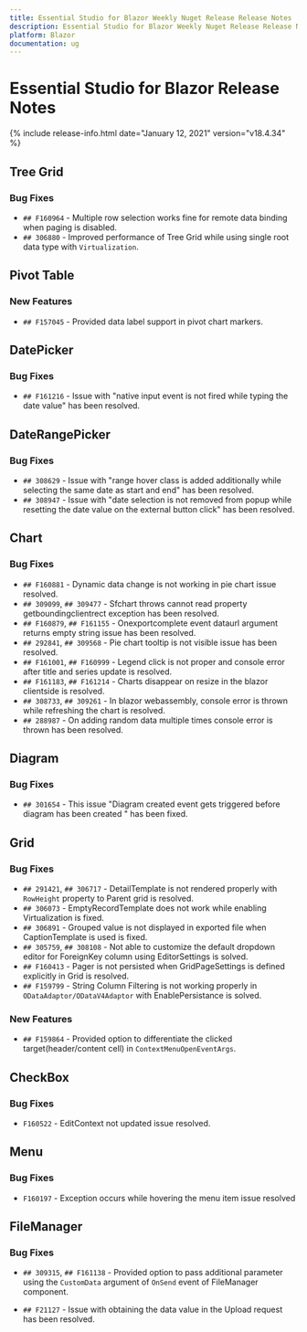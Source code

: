 ```yaml
---
title: Essential Studio for Blazor Weekly Nuget Release Release Notes  
description: Essential Studio for Blazor Weekly Nuget Release Release Notes  
platform: Blazor
documentation: ug
---
```


# Essential Studio for Blazor  Release Notes  

{% include release-info.html date="January 12, 2021"  version="v18.4.34" %} 


##  Tree Grid

###    Bug Fixes

- `## F160964` - Multiple row selection works fine for remote data binding when paging is disabled.
- `## 306880` - Improved performance of Tree Grid while using single root data type with `Virtualization`.

##  Pivot Table

###    New Features

- `## F157045` - Provided data label support in pivot chart markers.

##  DatePicker

###    Bug Fixes

- `## F161216` - Issue with "native input event is not fired while typing the date value" has been resolved.

##  DateRangePicker 

###    Bug Fixes

- `## 308629` - Issue with "range hover class is added additionally while selecting the same date as start and end" has been resolved.
- `## 308947` - Issue with "date selection is not removed from popup while resetting the date value on the external button click" has been resolved.

##  Chart

###    Bug Fixes

- `## F160881` - Dynamic data change is not working in pie chart issue resolved.
- `## 309099`, `## 309477` - Sfchart throws cannot read property getboundingclientrect exception has been resolved.
- `## F160879`, `## F161155` - Onexportcomplete event dataurl argument returns empty string issue has been resolved.
- `## 292841`, `## 309568` - Pie chart tooltip is not visible issue has been resolved.
- `## F161001`, `## F160999` - Legend click is not proper and console error after title and series update is resolved.
- `## F161183`, `## F161214` - Charts disappear on resize in the blazor clientside  is resolved.
- `## 308733`, `## 309261` - In blazor webassembly, console error is thrown while refreshing the chart is resolved.
- `## 288987` - On adding random data multiple times console error is thrown has been resolved.
 
##  Diagram

###    Bug Fixes

- `## 301654` - This issue "Diagram created event gets triggered before diagram has been created " has been fixed.

##  Grid

###    Bug Fixes

- `## 291421`, `## 306717` - DetailTemplate is not rendered properly with `RowHeight` property to Parent grid is resolved.
- `## 306073` - EmptyRecordTemplate does not work while enabling Virtualization is fixed.
- `## 306891` - Grouped value is not displayed in exported file when CaptionTemplate is used is fixed.
- `## 305759`, `## 308108` - Not able to customize the default dropdown editor for ForeignKey column using EditorSettings is solved.
- `## F160413` - Pager is not persisted when GridPageSettings is defined explicitly in Grid is resolved.
- `## F159799` - String Column Filtering is not working properly in `ODataAdaptor/ODataV4Adaptor` with EnablePersistance is solved.

###    New Features

- `## F159864` - Provided option to differentiate the clicked target(header/content cell) in `ContextMenuOpenEventArgs`.

##  CheckBox

###    Bug Fixes

- `F160522` - EditContext not updated issue resolved.

##  Menu

###    Bug Fixes

- `F160197` - Exception occurs while hovering the menu item issue resolved

##  FileManager

###    Bug Fixes

- `## 309315`, `## F161138` - Provided option to pass additional parameter using the `CustomData` argument of  `OnSend` event of FileManager component.

- `## F21127` - Issue with obtaining the data value in the Upload request has been resolved.